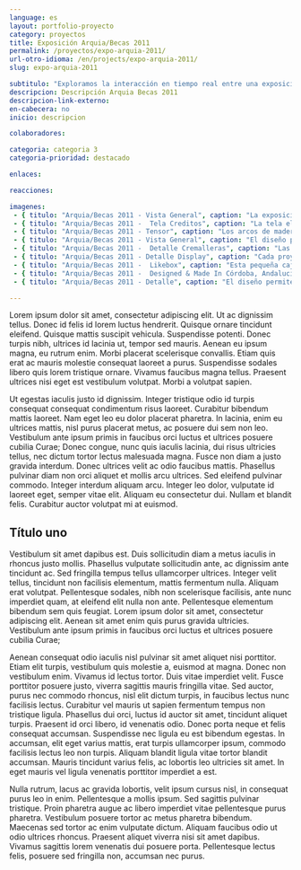 ```yaml
---
language: es
layout: portfolio-proyecto
category: proyectos
title: Exposición Arquia/Becas 2011
permalink: /proyectos/expo-arquia-2011/
url-otro-idioma: /en/projects/expo-arquia-2011/
slug: expo-arquia-2011

subtitulo: "Exploramos la interacción en tiempo real entre una exposición física tradicional y su versión digital."
descripcion: Descripción Arquia Becas 2011
descripcion-link-externo:
en-cabecera: no
inicio: descripcion

colaboradores:

categoria: categoria 3
categoria-prioridad: destacado

enlaces:

reacciones:

imagenes:
 - { titulo: "Arquia/Becas 2011 - Vista General", caption: "La exposición instalada en la sala de exposiciones de la Escuela Técnica Superior de Arquitectura de San Sebastián. Colaborativa 2011 CC BY 3.0" }
 - { titulo: "Arquia/Becas 2011 -  Tela Creditos", caption: "La tela elástica utilizada está fabricada por Berger, el modelo concreto  'PES stretchi FR + w'. Usamos impresión en tinta con curado ultravioleta para conseguir la máxima definición. Colaborativa 2011 CC BY 3.0" }
 - { titulo: "Arquia/Becas 2011 - Tensor", caption: "Los arcos de madera son de pino encolado y todos los herrajes en acero inoxidable" }
 - { titulo: "Arquia/Becas 2011 - Vista General", caption: "El diseño permite una disposición lineal de 12 metros de largo o ir 'plegándose' sucesivamente hasta formar un círculo de 4.5 metros de diámetro" }
 - { titulo: "Arquia/Becas 2011 -  Detalle Cremalleras", caption: "Las cremalleras están embebidas en los arcos de madera y son de plástico inyectado de la marca YKK" }
 - { titulo: "Arquia/Becas 2011 - Detalle Display", caption: "Cada proyecto tiene un display que muestra en tiempo real el número de votos que ha recibido la propuesta, su puesto respecto al resto de proyectos y el número de 'me gusta' y 'tweets'" }
 - { titulo: "Arquia/Becas 2011 -  Likebox", caption: "Esta pequeña caja controla los displays. Hemos utilizado la plataforma hardware open source Arduino y componentes de bajo coste, todo el cableado va por el interior de los perfiles de aluminio" }
 - { titulo: "Arquia/Becas 2011 -  Designed & Made In Córdoba, Andalucía", caption: "La exposición ha sido diseñada y construida con los medios y la tecnología disponible en Córdoba, Andalucía y estamos orgullosos por ello. No obstante, algunos componentes no estabán disponibles localmente y los hemos importado directamente del fabricante." }
 - { titulo: "Arquia/Becas 2011 - Detalle", caption: "El diseño permite una disposición lineal de 12 metros de largo o ir 'plegándose' sucesivamente hasta formar un círculo de 4.5 metros de diámetro" }

---
```


Lorem ipsum dolor sit amet, consectetur adipiscing elit. Ut ac dignissim tellus. Donec id felis id lorem luctus hendrerit. Quisque ornare tincidunt eleifend. Quisque mattis suscipit vehicula. Suspendisse potenti. Donec turpis nibh, ultrices id lacinia ut, tempor sed mauris. Aenean eu ipsum magna, eu rutrum enim. Morbi placerat scelerisque convallis. Etiam quis erat ac mauris molestie consequat laoreet a purus. Suspendisse sodales libero quis lorem tristique ornare. Vivamus faucibus magna tellus. Praesent ultrices nisi eget est vestibulum volutpat. Morbi a volutpat sapien.

Ut egestas iaculis justo id dignissim. Integer tristique odio id turpis consequat consequat condimentum risus laoreet. Curabitur bibendum mattis laoreet. Nam eget leo eu dolor placerat pharetra. In lacinia, enim eu ultrices mattis, nisl purus placerat metus, ac posuere dui sem non leo. Vestibulum ante ipsum primis in faucibus orci luctus et ultrices posuere cubilia Curae; Donec congue, nunc quis iaculis lacinia, dui risus ultricies tellus, nec dictum tortor lectus malesuada magna. Fusce non diam a justo gravida interdum. Donec ultrices velit ac odio faucibus mattis. Phasellus pulvinar diam non orci aliquet et mollis arcu ultrices. Sed eleifend pulvinar commodo. Integer interdum aliquam arcu. Integer leo dolor, vulputate id laoreet eget, semper vitae elit. Aliquam eu consectetur dui. Nullam et blandit felis. Curabitur auctor volutpat mi at euismod.

## Título uno

Vestibulum sit amet dapibus est. Duis sollicitudin diam a metus iaculis in rhoncus justo mollis. Phasellus vulputate sollicitudin ante, ac dignissim ante tincidunt ac. Sed fringilla tempus tellus ullamcorper ultrices. Integer velit tellus, tincidunt non facilisis elementum, mattis fermentum nulla. Aliquam erat volutpat. Pellentesque sodales, nibh non scelerisque facilisis, ante nunc imperdiet quam, at eleifend elit nulla non ante. Pellentesque elementum bibendum sem quis feugiat. Lorem ipsum dolor sit amet, consectetur adipiscing elit. Aenean sit amet enim quis purus gravida ultricies. Vestibulum ante ipsum primis in faucibus orci luctus et ultrices posuere cubilia Curae;

Aenean consequat odio iaculis nisl pulvinar sit amet aliquet nisi porttitor. Etiam elit turpis, vestibulum quis molestie a, euismod at magna. Donec non vestibulum enim. Vivamus id lectus tortor. Duis vitae imperdiet velit. Fusce porttitor posuere justo, viverra sagittis mauris fringilla vitae. Sed auctor, purus nec commodo rhoncus, nisl elit dictum turpis, in faucibus lectus nunc facilisis lectus. Curabitur vel mauris ut sapien fermentum tempus non tristique ligula. Phasellus dui orci, luctus id auctor sit amet, tincidunt aliquet turpis. Praesent id orci libero, id venenatis odio. Donec porta neque et felis consequat accumsan. Suspendisse nec ligula eu est bibendum egestas. In accumsan, elit eget varius mattis, erat turpis ullamcorper ipsum, commodo facilisis lectus leo non turpis. Aliquam blandit ligula vitae tortor blandit accumsan. Mauris tincidunt varius felis, ac lobortis leo ultricies sit amet. In eget mauris vel ligula venenatis porttitor imperdiet a est.

Nulla rutrum, lacus ac gravida lobortis, velit ipsum cursus nisl, in consequat purus leo in enim. Pellentesque a mollis ipsum. Sed sagittis pulvinar tristique. Proin pharetra augue ac libero imperdiet vitae pellentesque purus pharetra. Vestibulum posuere tortor ac metus pharetra bibendum. Maecenas sed tortor ac enim vulputate dictum. Aliquam faucibus odio ut odio ultrices rhoncus. Praesent aliquet viverra nisi sit amet dapibus. Vivamus sagittis lorem venenatis dui posuere porta. Pellentesque lectus felis, posuere sed fringilla non, accumsan nec purus.